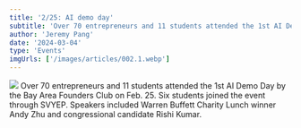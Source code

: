 ```yaml
---
title: '2/25: AI demo day'
subtitle: 'Over 70 entrepreneurs and 11 students attended the 1st AI Demo Day by the Bay Area Founders Club on Feb. 25.'
author: 'Jeremy Pang'
date: '2024-03-04'
type: 'Events'
imgUrls: ['/images/articles/002.1.webp']
---
```


<img src={imgUrls[0]} class="w-[800px] h-auto ml-auto mr-auto mb-10 rounded-3xl"/>
Over 70 entrepreneurs and 11 students attended the 1st AI Demo Day by the Bay Area Founders Club on Feb. 25. Six students joined the event through SVYEP. Speakers included Warren Buffett Charity Lunch winner Andy Zhu and congressional candidate Rishi Kumar.
